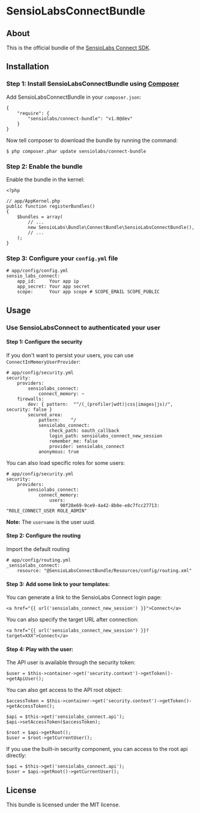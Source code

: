 SensioLabsConnectBundle
=======================

About
-----

This is the official bundle of the [SensioLabs Connect SDK](https://github.com/sensiolabs/connect).

Installation
------------

### Step 1: Install SensioLabsConnectBundle using [Composer](http://getcomposer.org)

Add SensioLabsConnectBundle in your `composer.json`:

    {
        "require": {
            "sensiolabs/connect-bundle": "v1.0@dev"
        }
    }

Now tell composer to download the bundle by running the command:

    $ php composer.phar update sensiolabs/connect-bundle

### Step 2: Enable the bundle

Enable the bundle in the kernel:

    <?php

    // app/AppKernel.php
    public function registerBundles()
    {
        $bundles = array(
            // ...
            new SensioLabs\Bundle\ConnectBundle\SensioLabsConnectBundle(),
            // ...
        );
    }

### Step 3: Configure your `config.yml` file

    # app/config/config.yml
    sensio_labs_connect:
        app_id:     Your app ip
        app_secret: Your app secret
        scope:      Your app scope # SCOPE_EMAIL SCOPE_PUBLIC

Usage
-----

### Use SensioLabsConnect to authenticated your user

#### Step 1: Configure the security

If you don't want to persist your users, you can use `ConnectInMemoryUserProvider`:

    # app/config/security.yml
    security:
        providers:
            sensiolabs_connect:
                connect_memory: ~
        firewalls:
            dev: { pattern:  "^/(_(profiler|wdt)|css|images|js)/",  security: false }
            secured_area:
                pattern:    ^/
                sensiolabs_connect:
                    check_path: oauth_callback
                    login_path: sensiolabs_connect_new_session
                    remember_me: false
                    provider: sensiolabs_connect
                anonymous: true

You can also load specific roles for some users:

    # app/config/security.yml
    security:
        providers:
            sensiolabs_connect:
                connect_memory:
                    users:
                        90f28e69-9ce9-4a42-8b0e-e8c7fcc27713: "ROLE_CONNECT_USER ROLE_ADMIN"

**Note:** The `username` is the user uuid.

#### Step 2: Configure the routing

Import the default routing

    # app/config/routing.yml
    _sensiolabs_connect:
        resource: "@SensioLabsConnectBundle/Resources/config/routing.xml"

#### Step 3: Add some link to your templates:

You can generate a link to the SensioLabs Connect login page:

    <a href="{{ url('sensiolabs_connect_new_session') }}">Connect</a>

You can also specify the target URL after connection:

    <a href="{{ url('sensiolabs_connect_new_session') }}?target=XXX">Connect</a>

#### Step 4: Play with the user:

The API user is available through the security token:

    $user = $this->container->get('security.context')->getToken()->getApiUser();

You can also get access to the API root object:

    $accessToken = $this->container->get('security.context')->getToken()->getAccessToken();

    $api = $this->get('sensiolabs_connect.api');
    $api->setAccessToken($accessToken);

    $root = $api->getRoot();
    $user = $root->getCurrentUser();

If you use the built-in security component, you can access to the root api
directly:

    $api = $this->get('sensiolabs_connect.api');
    $user = $api->getRoot()->getCurrentUser();

License
-------

This bundle is licensed under the MIT license.
